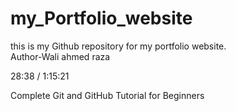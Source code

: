 # my_Portfolio_website
this is my Github repository for my portfolio website.
<br>
Author-Wali ahmed raza




28:38 / 1:15:21


Complete Git and GitHub Tutorial for Beginners
